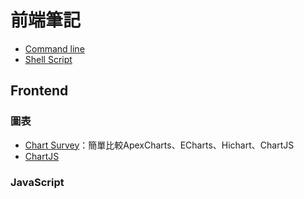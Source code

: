 
# 前端筆記

- [Command line](Basic/commandline.md)
- [Shell Script](Basic/ShellScript.md)

## Frontend



### 圖表

- [Chart Survey](Fronted/ChartSurvey.md)：簡單比較ApexCharts、ECharts、Hichart、ChartJS
- [ChartJS](Fronted/ChartJS.md)

### JavaScript


